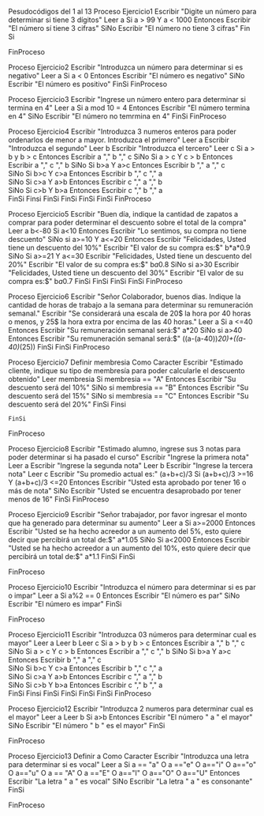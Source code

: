 Pesudocódigos del 1 al 13
Proceso Ejercicio1
	Escribir "Digite un número para determinar si tiene 3 dígitos"
	Leer a
	Si a > 99 Y a < 1000 Entonces
		Escribir "El número sí tiene 3 cifras"
	SiNo
		Escribir "El número no tiene 3 cifras"
	Fin Si
	
FinProceso

Proceso Ejercicio2
	Escribir "Introduzca un número para determinar si es negativo"
	Leer a
	Si a < 0 Entonces
		Escribir "El número es negativo"
	SiNo
		Escribir "El número es positivo"
	FinSi
FinProceso

Proceso Ejercicio3
	Escribir "Ingrese un número entero para determinar si termina en 4"
	Leer a
	Si a mod 10 = 4 Entonces
		Escribir "El número termina en 4"
	SiNo
		Escribir "El número no temrmina en 4"
	FinSi
FinProceso

Proceso Ejercicio4
	Escribir "Introduzca 3 numeros enteros para poder ordenarlos de menor a mayor. Introduzca el primero"
	Leer a
	Escribir "Introduzca el segundo"
	Leer b
	Escribir "Introduzca el tercero"
	Leer c
	Si a > b y b > c Entonces
		Escribir a ","  b ","  c
			SiNo Si a > c Y c > b Entonces
				Escribir a "," c "," b
					SiNo Si b>a Y a>c Entonces
						Escribir b "," a "," c	
							SiNo Si b>c Y c>a Entonces
								Escribir b "," c "," a	
									SiNo Si c>a Y a>b Entonces
											Escribir c "," a "," b	
										SiNo Si c>b Y b>a Entonces
												Escribir c "," b "," a	
											FinSi
										Finsi
									FinSi
								FinSi
							FinSi
						FinSi
FinProceso

Proceso Ejercicio5
	Escribir "Buen día, indique la cantidad de zapatos a comprar para poder determinar el descuento sobre el total de la compra"
	Leer a
	b<-80
	Si a<10 Entonces
		Escribir "Lo sentimos, su compra no tiene descuento"
	SiNo
		si a>=10 Y a<=20 Entonces
			Escribir "Felicidades, Usted tiene un descuento del 10%"
			Escribir "El valor de su compra es:$" b*a*0.9
		SiNo
			Si a>=21 Y a<=30
				Escribir "Felicidades, Usted tiene un descuento del 20%"
				Escribir "El valor de su compra es:$" b*a*0.8
			SiNo
				si a>30
					Escribir "Felicidades, Usted tiene un descuento del 30%"
					Escribir "El valor de su compra es:$" b*a*0.7
				FinSi
			FinSi
		FinSi
	FinSi
FinProceso

Proceso Ejercicio6
	Escribir "Señor Colaborador, buenos dias. Indique la cantidad de horas de trabajo a la semana para determinar su remuneración semanal."
	Escribir "Se considerará una escala de 20$ la hora por 40 horas o menos, y 25$ la hora extra por encima de las 40 horas."
	Leer a
	Si a <=40 Entonces
		Escribir "Su remuneración semanal será:$" a*20
	SiNo
		si a>40 Entonces
			Escribir "Su remuneración semanal será:$" ((a-(a-40))*20)+((a-40)*(25))
		FinSi
	FinSi
FinProceso

Proceso Ejercicio7
	Definir membresia Como Caracter
	Escribir "Estimado cliente, indique su tipo de membresía para poder calcularle el descuento obtenido"
	Leer membresia
		Si membresia == "A" Entonces
		Escribir "Su descuento será del 10%" 
	SiNo 
		si membresia == "B" Entonces
			Escribir "Su descuento será del 15%" 
			SiNo
			si membresia == "C" Entonces
				Escribir "Su descuento será del 20%" 
			FinSi
		Finsi
		
	FinSi
	
FinProceso

Proceso Ejercicio8
	Escribir "Estimado alumno, ingrese sus 3 notas para poder determinar si ha pasado el curso"
	Escribir "Ingrese la primera nota"
	Leer a
	Escribir "Ingrese la segunda nota"
	Leer b
	Escribir "Ingrese la tercera nota"
	Leer c
	Escribir "Su promedio actual es:" (a+b+c)/3
	Si (a+b+c)/3 >=16 Y (a+b+c)/3 <=20 Entonces
		Escribir "Usted esta aprobado por tener 16 o más de nota"
	SiNo
		Escribir "Usted se encuentra desaprobado por tener menos de 16"
	FinSi
FinProceso

Proceso Ejercicio9
	Escribir "Señor trabajador, por favor ingresar el monto que ha generado para determinar su aumento"
	Leer a
	Si a>=2000 Entonces
		Escribir "Usted se ha hecho acreedor a un aumento del 5%, esto quiere decir que percibirá un total de:$" a*1.05
	SiNo
		Si a<2000 Entonces
			Escribir "Usted se ha hecho acreedor a un aumento del 10%, esto quiere decir que percibirá un total de:$" a*1.1
		FinSi
	FinSi
	
FinProceso

Proceso Ejercicio10
	Escribir "Introduzca el número para determinar si es par o impar"
	Leer a
	Si a%2 == 0  Entonces
		Escribir "El número es par"
	SiNo
		Escribir "El número es impar"
	FinSi
	
FinProceso


Proceso Ejercicio11
	Escribir "Introduzca 03 números para determinar cual es mayor"
	Leer a
	Leer b
	Leer c
	Si a > b y b > c Entonces
		Escribir a ","  b ","  c
	SiNo Si a > c Y c > b Entonces
			Escribir a "," c "," b
		SiNo Si b>a Y a>c Entonces
				Escribir b "," a "," c	
			SiNo Si b>c Y c>a Entonces
					Escribir b "," c "," a	
				SiNo Si c>a Y a>b Entonces
						Escribir c "," a "," b	
					SiNo Si c>b Y b>a Entonces
							Escribir c "," b "," a	
						FinSi
					Finsi
				FinSi
			FinSi
		FinSi
	FinSi
FinProceso

Proceso Ejercicio12
	Escribir "Introduzca 2 numeros para determinar cual es el mayor"
	Leer a
	Leer b
	Si a>b Entonces
		Escribir "El número " a " el mayor"
	SiNo
		Escribir "El número " b " es el mayor"
	FinSi
	
FinProceso


Proceso Ejercicio13
	Definir a Como Caracter
	Escribir "Introduzca una letra para determinar si es vocal"
	Leer a
	Si a == "a" O a =="e" O a=="i" O a=="o" O a=="u" O a == "A" O a =="E" O a=="I" O a=="O" O a=="U" Entonces  
		Escribir "La letra " a " es vocal"
	SiNo
		Escribir "La letra " a " es consonante"
	FinSi
	
FinProceso
